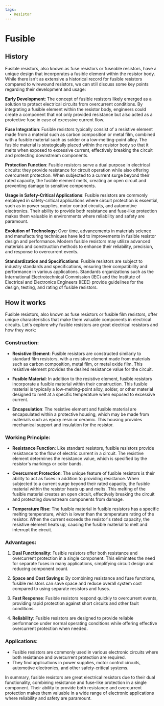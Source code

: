 ```yaml
---
tags:
  - Resistor
---
```


<head>
    <meta name="google-adsense-account" content="ca-pub-9364684337389377">
    <meta charset="UTF-8">
    <meta name="viewport" content="width=device-width, initial-scale=1.0">
    <meta name="description" content="Welcome to ac-electricity! Here you will learn more about electricity, the different components used to make an electrical circuit as well as their features and use cases.">
    <meta name="keywords" content="alexis carbillet, carbillet, electricity, capacitors, conductors, diodes, electronic, energy source, hardware, home appliances, inductors, insulators, resistors, semi-conductors">
    <meta name="author" content="Alexis Carbillet ">
</head>

# Fusible

## History

Fusible resistors, also known as fuse resistors or fuseable resistors, have a unique design that incorporates a fusible element within the resistor body. While there isn't as extensive a historical record for fusible resistors compared to wirewound resistors, we can still discuss some key points regarding their development and usage:

**Early Development**: The concept of fusible resistors likely emerged as a solution to protect electrical circuits from overcurrent conditions. By integrating a fusible element within the resistor body, engineers could create a component that not only provided resistance but also acted as a protective fuse in case of excessive current flow.

**Fuse Integration**: Fusible resistors typically consist of a resistive element made from a material such as carbon composition or metal film, combined with a fusible material such as solder or a low-melting-point alloy. The fusible material is strategically placed within the resistor body so that it melts when exposed to excessive current, effectively breaking the circuit and protecting downstream components.

**Protection Function**: Fusible resistors serve a dual purpose in electrical circuits: they provide resistance for circuit operation while also offering overcurrent protection. When subjected to a current surge beyond their rated capacity, the fusible element melts, creating an open circuit and preventing damage to sensitive components.

**Usage in Safety-Critical Applications**: Fusible resistors are commonly employed in safety-critical applications where circuit protection is essential, such as in power supplies, motor control circuits, and automotive electronics. Their ability to provide both resistance and fuse-like protection makes them valuable in environments where reliability and safety are paramount.

**Evolution of Technology**: Over time, advancements in materials science and manufacturing techniques have led to improvements in fusible resistor design and performance. Modern fusible resistors may utilize advanced materials and construction methods to enhance their reliability, precision, and response to overcurrent events.

**Standardization and Specifications**: Fusible resistors are subject to industry standards and specifications, ensuring their compatibility and performance in various applications. Standards organizations such as the International Electrotechnical Commission (IEC) and the Institute of Electrical and Electronics Engineers (IEEE) provide guidelines for the design, testing, and rating of fusible resistors.

## How it works

Fusible resistors, also known as fuse resistors or fusible film resistors, offer unique characteristics that make them valuable components in electrical circuits. Let's explore why fusible resistors are great electrical resistors and how they work:

### Construction:
- **Resistive Element**: Fusible resistors are constructed similarly to standard film resistors, with a resistive element made from materials such as carbon composition, metal film, or metal oxide film. This resistive element provides the desired resistance value for the circuit.

- **Fusible Material**: In addition to the resistive element, fusible resistors incorporate a fusible material within their construction. This fusible material is typically a low-melting-point alloy, solder, or other material designed to melt at a specific temperature when exposed to excessive current.

- **Encapsulation**: The resistive element and fusible material are encapsulated within a protective housing, which may be made from materials such as epoxy resin or ceramic. This housing provides mechanical support and insulation for the resistor.

### Working Principle:
- **Resistance Function**: Like standard resistors, fusible resistors provide resistance to the flow of electric current in a circuit. The resistive element determines the resistance value, which is specified by the resistor's markings or color bands.

- **Overcurrent Protection**: The unique feature of fusible resistors is their ability to act as fuses in addition to providing resistance. When subjected to a current surge beyond their rated capacity, the fusible material within the resistor heats up and melts. This melting of the fusible material creates an open circuit, effectively breaking the circuit and protecting downstream components from damage.

- **Temperature Rise**: The fusible material in fusible resistors has a specific melting temperature, which is lower than the temperature rating of the resistor. When the current exceeds the resistor's rated capacity, the resistive element heats up, causing the fusible material to melt and interrupt the circuit.

### Advantages:
1. **Dual Functionality**: Fusible resistors offer both resistance and overcurrent protection in a single component. This eliminates the need for separate fuses in many applications, simplifying circuit design and reducing component count.

2. **Space and Cost Savings**: By combining resistance and fuse functions, fusible resistors can save space and reduce overall system cost compared to using separate resistors and fuses.

3. **Fast Response**: Fusible resistors respond quickly to overcurrent events, providing rapid protection against short circuits and other fault conditions.

4. **Reliability**: Fusible resistors are designed to provide reliable performance under normal operating conditions while offering effective overcurrent protection when needed. 

### Applications:
- Fusible resistors are commonly used in various electronic circuits where both resistance and overcurrent protection are required. 
- They find applications in power supplies, motor control circuits, automotive electronics, and other safety-critical systems.

In summary, fusible resistors are great electrical resistors due to their dual functionality, combining resistance and fuse-like protection in a single component. Their ability to provide both resistance and overcurrent protection makes them valuable in a wide range of electronic applications where reliability and safety are paramount.